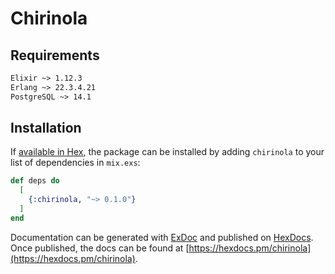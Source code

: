 # Chirinola

## Requirements
```txt
Elixir ~> 1.12.3
Erlang ~> 22.3.4.21
PostgreSQL ~> 14.1
```

## Installation

If [available in Hex](https://hex.pm/docs/publish), the package can be installed
by adding `chirinola` to your list of dependencies in `mix.exs`:

```elixir
def deps do
  [
    {:chirinola, "~> 0.1.0"}
  ]
end
```

Documentation can be generated with [ExDoc](https://github.com/elixir-lang/ex_doc)
and published on [HexDocs](https://hexdocs.pm). Once published, the docs can
be found at [https://hexdocs.pm/chirinola](https://hexdocs.pm/chirinola).

